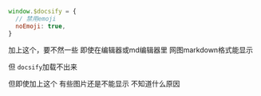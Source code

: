 ```js
window.$docsify = {
  // 禁用emoji
  noEmoji: true,  
}
```
加上这个，要不然一些  即使在编辑器或md编辑器里 
网图markdown格式能显示 

但 `docsify`加载不出来

但即使加上这个 有些图片还是不能显示
不知道什么原因
